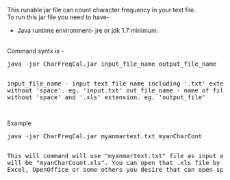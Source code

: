 This runable jar file can count character frequency in your text file.<br>
To run this jar file you need to have-
<ul><li>Java runtime environment- jre or jdk 1.7 minimum.</li></ul>
<br>Command syntx is -<br>
<pre>
java -jar CharFreqCal.jar input_file_name output_file_name

input_file_name	 - input text file name including '.txt' extension without 'space'.
 	 	   	       eg. 'input.txt'
out_file_name	 - name of file output without 'space' and '.xls' extension.
 	 	   	       eg. 'output_file'
 	 	   	       
</pre>
Example
<pre>
java -jar CharFreqCal.jar myanmartext.txt myanCharCont

This will command will use "myanmartext.txt" file as input and output will be "myanCharCount.xls".
You can open that .xls file by Microsoft Excel, OpenOffice or some others you desire that can open spreadsheet.
</pre>
